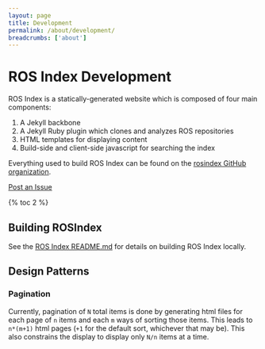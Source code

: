 ```yaml
---
layout: page
title: Development
permalink: /about/development/
breadcrumbs: ['about']
---
```


# ROS Index Development

ROS Index is a statically-generated website which is composed of four main components:

1. A Jekyll backbone
2. A Jekyll Ruby plugin which clones and analyzes ROS repositories
3. HTML templates for displaying content
4. Build-side and client-side javascript for searching the index

Everything used to build ROS Index can be found on the [rosindex GitHub
organization](http://github.com/rosindex).

<a href="https://github.com/rosindex/rosindex.github.io/issues/new" target="_blank" class="btn btn-success">Post an Issue</a>

{% toc 2 %}

## Building ROSIndex

See the [ROS Index README.md](http://github.com/rosindex/rosindex.github.io)
for details on building ROS Index locally.

## Design Patterns

### Pagination

Currently, pagination of `N` total items is done by generating html files for
each page of `n` items and each `m` ways of sorting those items. This leads to
`n*(m+1)` html pages (`+1` for the default sort, whichever that may be). This
also constrains the display to display only `N/n` items at a time.
